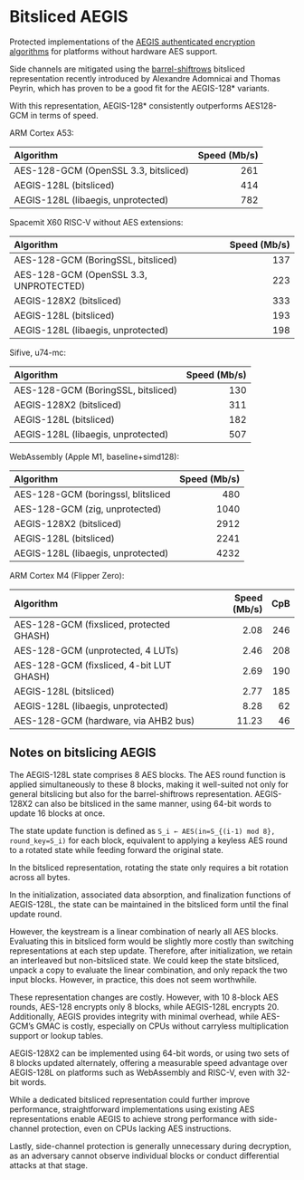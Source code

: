 # Bitsliced AEGIS

Protected implementations of the [AEGIS authenticated encryption algorithms](https://cfrg.github.io/draft-irtf-cfrg-aegis-aead/draft-irtf-cfrg-aegis-aead.html) for platforms without hardware AES support.

Side channels are mitigated using the [barrel-shiftrows](https://eprint.iacr.org/2020/1123.pdf) bitsliced representation recently introduced by Alexandre Adomnicai and Thomas Peyrin, which has proven to be a good fit for the AEGIS-128* variants.

With this representation, AEGIS-128* consistently outperforms AES128-GCM in terms of speed.

ARM Cortex A53:

| Algorithm                            | Speed (Mb/s) |
| :----------------------------------- | -----------: |
| AES-128-GCM (OpenSSL 3.3, bitsliced) |          261 |
| AEGIS-128L (bitsliced)               |          414 |
| AEGIS-128L (libaegis, unprotected)   |          782 |

Spacemit X60 RISC-V without AES extensions:

| Algorithm                              | Speed (Mb/s) |
| :------------------------------------- | -----------: |
| AES-128-GCM (BoringSSL, bitsliced)     |          137 |
| AES-128-GCM (OpenSSL 3.3, UNPROTECTED) |          223 |
| AEGIS-128X2 (bitsliced)                |          333 |
| AEGIS-128L (bitsliced)                 |          193 |
| AEGIS-128L (libaegis, unprotected)     |          198 |

Sifive, u74-mc:

| Algorithm                          | Speed (Mb/s) |
| :--------------------------------- | -----------: |
| AES-128-GCM (BoringSSL, bitsliced) |          130 |
| AEGIS-128X2 (bitsliced)            |          311 |
| AEGIS-128L (bitsliced)             |          182 |
| AEGIS-128L (libaegis, unprotected) |          507 |

WebAssembly (Apple M1, baseline+simd128):

| Algorithm                          | Speed (Mb/s) |
| :--------------------------------- | -----------: |
| AES-128-GCM (boringssl, blitsliced |          480 |
| AES-128-GCM (zig, unprotected)     |         1040 |
| AEGIS-128X2 (bitsliced)            |         2912 |
| AEGIS-128L (bitsliced)             |         2241 |
| AEGIS-128L (libaegis, unprotected) |         4232 |

ARM Cortex M4 (Flipper Zero):

| Algorithm                                | Speed (Mb/s) |  CpB |
| :--------------------------------------- | -----------: | ---: |
| AES-128-GCM (fixsliced, protected GHASH) |         2.08 |  246 |
| AES-128-GCM (unprotected, 4 LUTs)        |         2.46 |  208 |
| AES-128-GCM (fixsliced, 4-bit LUT GHASH) |         2.69 |  190 |
| AEGIS-128L (bitsliced)                   |         2.77 |  185 |
| AEGIS-128L (libaegis, unprotected)       |         8.28 |   62 |
| AES-128-GCM (hardware, via AHB2 bus)     |        11.23 |   46 |

## Notes on bitslicing AEGIS

The AEGIS-128L state comprises 8 AES blocks. The AES round function is applied simultaneously to these 8 blocks, making it well-suited not only for general bitslicing but also for the barrel-shiftrows representation. AEGIS-128X2 can also be bitsliced in the same manner, using 64-bit words to update 16 blocks at once.

The state update function is defined as `S_i ← AES(in=S_{(i-1) mod 8}, round_key=S_i)` for each block, equivalent to applying a keyless AES round to a rotated state while feeding forward the original state.

In the bitsliced representation, rotating the state only requires a bit rotation across all bytes.

In the initialization, associated data absorption, and finalization functions of AEGIS-128L, the state can be maintained in the bitsliced form until the final update round.

However, the keystream is a linear combination of nearly all AES blocks. Evaluating this in bitsliced form would be slightly more costly than switching representations at each step update. Therefore, after initialization, we retain an interleaved but non-bitsliced state. We could keep the state bitsliced, unpack a copy to evaluate the linear combination, and only repack the two input blocks. However, in practice, this does not seem worthwhile.

These representation changes are costly. However, with 10 8-block AES rounds, AES-128 encrypts only 8 blocks, while AEGIS-128L encrypts 20. Additionally, AEGIS provides integrity with minimal overhead, while AES-GCM’s GMAC is costly, especially on CPUs without carryless multiplication support or lookup tables.

AEGIS-128X2 can be implemented using 64-bit words, or using two sets of 8 blocks updated alternately, offering a measurable speed advantage over AEGIS-128L on platforms such as WebAssembly and RISC-V, even with 32-bit words.

While a dedicated bitsliced representation could further improve performance, straightforward implementations using existing AES representations enable AEGIS to achieve strong performance with side-channel protection, even on CPUs lacking AES instructions.

Lastly, side-channel protection is generally unnecessary during decryption, as an adversary cannot observe individual blocks or conduct differential attacks at that stage.